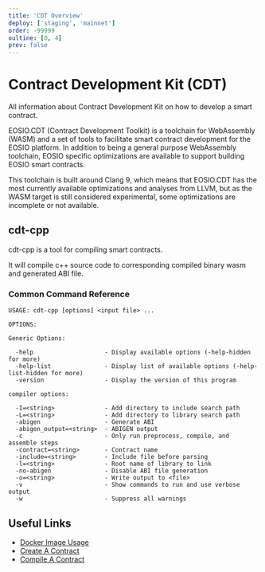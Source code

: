 ```yaml
---
title: 'CDT Overview'
deploy: ['staging', 'mainnet']
order: -99999
oultine: [0, 4]
prev: false
---
```


# Contract Development Kit (CDT)

All information about Contract Development Kit on how to develop a smart contract.

EOSIO.CDT (Contract Development Toolkit) is a toolchain for WebAssembly (WASM) and a set of tools to facilitate smart contract development for the EOSIO platform. In addition to being a general purpose WebAssembly toolchain, EOSIO specific optimizations are available to support building EOSIO smart contracts. 

This toolchain is built around Clang 9, which means that EOSIO.CDT has the most currently available optimizations and analyses from LLVM, but as the WASM target is still considered experimental, some optimizations are incomplete or not available.

## cdt-cpp

cdt-cpp is a tool for compiling smart contracts.

It will compile c++ source code to corresponding compiled binary wasm and generated ABI file.

### Common Command Reference

```shell script
USAGE: cdt-cpp [options] <input file> ...

OPTIONS:

Generic Options:

  -help                    - Display available options (-help-hidden for more)
  -help-list               - Display list of available options (-help-list-hidden for more)
  -version                 - Display the version of this program

compiler options:

  -I=<string>              - Add directory to include search path
  -L=<string>              - Add directory to library search path
  -abigen                  - Generate ABI
  -abigen_output=<string>  - ABIGEN output
  -c                       - Only run preprocess, compile, and assemble steps
  -contract=<string>       - Contract name
  -include=<string>        - Include file before parsing
  -l=<string>              - Root name of library to link
  -no-abigen               - Disable ABI file generation
  -o=<string>              - Write output to <file>
  -v                       - Show commands to run and use verbose output
  -w                       - Suppress all warnings
```

## Useful Links

-   [Docker Image Usage](../Docker/docker-image-usage.md)
-   [Create A Contract](./create-a-contract.md)
-   [Compile A Contract](./compile-a-contract.md)